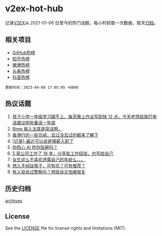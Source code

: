 # v2ex-hot-hub

 记录[V2EX](https://www.v2ex.com/)从 2021-01-06 日至今的热门话题。每小时抓取一次数据，按天[归档](archives)。
 
 ## 相关项目

- [GitHub热榜](https://github.com/snaildev/github-hot-hub)
- [知乎热榜](https://github.com/snaildev/zhihu-hot-hub)
- [微博热榜](https://github.com/snaildev/weibo-hot-hub)
- [头条热榜](https://github.com/snaildev/toutiao-hot-hub)
- [抖音热榜](https://github.com/snaildev/douyin-hot-hub)


 `更新时间：2023-04-08 17:05:05 +0800`

## 热议话题

1. [孩子小学一年级学习跟不上，每天晚上作业写到快 12 点，今天老师给我打电话建议明年重读一年级](https://www.v2ex.com/t/930647)
1. [Rime 输入法真是简洁啊。](https://www.v2ex.com/t/930639)
1. [香港行的一些见闻，去过没去过的都来了解下](https://www.v2ex.com/t/930665)
1. [[记录]-最近可以说是降薪入职了](https://www.v2ex.com/t/930734)
1. [你担心 AI 抢你饭碗吗？](https://www.v2ex.com/t/930725)
1. [5 家公司工作了 18 年，分享些工作经验，也写给自己](https://www.v2ex.com/t/930698)
1. [女生这么不喜欢透露自己的年龄么。。。](https://www.v2ex.com/t/930751)
1. [想入手纯钛筷子，可有坑？可有推荐？](https://www.v2ex.com/t/930745)
1. [有人投诉过警察吗？想投诉又怕被报复](https://www.v2ex.com/t/930827)

## 历史归档

[archives](archives)

## License

See the [LICENSE](LICENSE) file for license rights and limitations (MIT).
